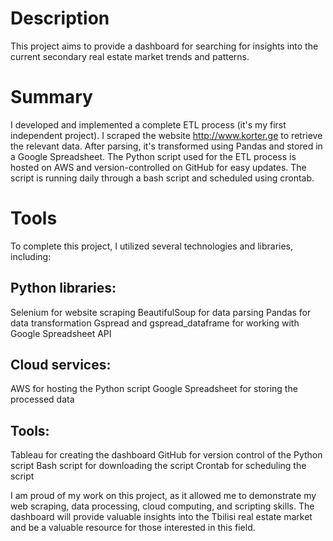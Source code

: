 # Description
This project aims to provide a dashboard for searching for insights into the current secondary real estate market trends and patterns.

# Summary
I developed and implemented a complete ETL process (it's my first independent project). I scraped the website  http://www.korter.ge to retrieve the relevant data. After parsing, it's transformed using Pandas and stored in a Google Spreadsheet. The Python script used for the ETL process is hosted on AWS and version-controlled on GitHub for easy updates. The script is running daily through a bash script and scheduled using crontab.

# Tools
To complete this project, I utilized several technologies and libraries, including:

## Python libraries:
Selenium for website scraping
BeautifulSoup for data parsing
Pandas for data transformation
Gspread and gspread_dataframe for working with Google Spreadsheet API

## Cloud services:
AWS for hosting the Python script
Google Spreadsheet for storing the processed data

## Tools:
Tableau for creating the dashboard
GitHub for version control of the Python script
Bash script for downloading the script
Crontab for scheduling the script

I am proud of my work on this project, as it allowed me to demonstrate my web scraping, data processing, cloud computing, and scripting skills. The dashboard will provide valuable insights into the Tbilisi real estate market and be a valuable resource for those interested in this field.

